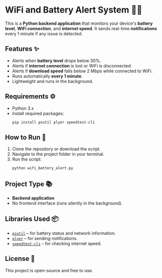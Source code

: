 
# WiFi and Battery Alert System 🔋📶

This is a **Python backend application** that monitors your device's **battery level**, **WiFi connection**, and **internet speed**. It sends real-time **notifications** every 1 minute if any issue is detected.

## Features ✨
- Alerts when **battery level** drops below 30%.
- Alerts if **internet connection** is lost or WiFi is disconnected.
- Alerts if **download speed** falls below 2 Mbps while connected to WiFi.
- Runs automatically **every 1 minute**.
- Lightweight and runs in the background.

## Requirements ⚙️
- Python 3.x
- Install required packages:
  ```bash
  pip install psutil plyer speedtest-cli
  ```

## How to Run 🚀
1. Clone the repository or download the script.
2. Navigate to the project folder in your terminal.
3. Run the script:
   ```bash
   python wifi_battery_alert.py
   ```

## Project Type 📚
- **Backend application**
- No frontend interface (runs silently in the background).

## Libraries Used 📦
- [`psutil`](https://pypi.org/project/psutil/) – for battery status and network information.
- [`plyer`](https://pypi.org/project/plyer/) – for sending notifications.
- [`speedtest-cli`](https://pypi.org/project/speedtest-cli/) – for checking internet speed.

## License 📝
This project is open-source and free to use.
